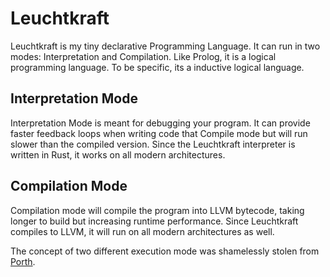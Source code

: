 # Leuchtkraft
Leuchtkraft is my tiny declarative Programming Language. It can run in two modes: Interpretation and Compilation.
Like Prolog, it is a logical programming language. To be specific, its a inductive logical language.

## Interpretation Mode
Interpretation Mode is meant for debugging your program. It can provide faster feedback loops when writing code that Compile mode
but will run slower than the compiled version. Since the Leuchtkraft interpreter is written in Rust, it works on all modern architectures.

## Compilation Mode
Compilation mode will compile the program into LLVM bytecode, taking longer to build but increasing runtime performance. Since Leuchtkraft
compiles to LLVM, it will run on all modern architectures as well.

The concept of two different execution mode was shamelessly stolen from [Porth](https://github.com/tsoding/porth).

